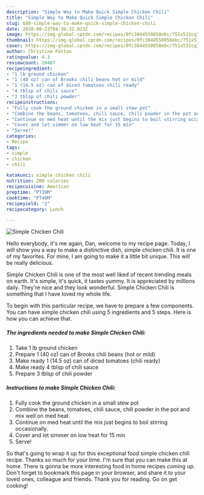 ```yaml
---
description: "Simple Way to Make Quick Simple Chicken Chili"
title: "Simple Way to Make Quick Simple Chicken Chili"
slug: 689-simple-way-to-make-quick-simple-chicken-chili
date: 2020-08-23T04:36:32.033Z
image: https://img-global.cpcdn.com/recipes/0fc3044550058ebc/751x532cq70/simple-chicken-chili-recipe-main-photo.jpg
thumbnail: https://img-global.cpcdn.com/recipes/0fc3044550058ebc/751x532cq70/simple-chicken-chili-recipe-main-photo.jpg
cover: https://img-global.cpcdn.com/recipes/0fc3044550058ebc/751x532cq70/simple-chicken-chili-recipe-main-photo.jpg
author: Christine Patton
ratingvalue: 4.3
reviewcount: 20407
recipeingredient:
- "1 lb ground chicken"
- "1 (40 oz) can of Brooks chili beans hot or mild"
- "1 (14.5 oz) can of diced tomatoes chili ready"
- "4 tblsp of chili sauce"
- "3 tblsp of chili powder"
recipeinstructions:
- "Fully cook the ground chicken in a small stew pot"
- "Combine the beans, tomatoes, chili sauce, chili powder in the pot and mix well on med heat."
- "Continue on med heat until the mix just begins to boil stirring occasionally."
- "Cover and let simmer on low heat for 15 min"
- "Serve!"
categories:
- Recipe
tags:
- simple
- chicken
- chili

katakunci: simple chicken chili 
nutrition: 200 calories
recipecuisine: American
preptime: "PT39M"
cooktime: "PT40M"
recipeyield: "2"
recipecategory: Lunch

---
```



![Simple Chicken Chili](https://img-global.cpcdn.com/recipes/0fc3044550058ebc/751x532cq70/simple-chicken-chili-recipe-main-photo.jpg)

Hello everybody, it's me again, Dan, welcome to my recipe page. Today, I will show you a way to make a distinctive dish, simple chicken chili. It is one of my favorites. For mine, I am going to make it a little bit unique. This will be really delicious.

Simple Chicken Chili is one of the most well liked of recent trending meals on earth. It's simple, it's quick, it tastes yummy. It is appreciated by millions daily. They're nice and they look wonderful. Simple Chicken Chili is something that I have loved my whole life.




To begin with this particular recipe, we have to prepare a few components. You can have simple chicken chili using 5 ingredients and 5 steps. Here is how you can achieve that.

<!--inarticleads1-->

##### The ingredients needed to make Simple Chicken Chili:

1. Take 1 lb ground chicken
1. Prepare 1 (40 oz) can of Brooks chili beans (hot or mild)
1. Make ready 1 (14.5 oz) can of diced tomatoes (chili ready)
1. Make ready 4 tblsp of chili sauce
1. Prepare 3 tblsp of chili powder




<!--inarticleads2-->

##### Instructions to make Simple Chicken Chili:

1. Fully cook the ground chicken in a small stew pot
1. Combine the beans, tomatoes, chili sauce, chili powder in the pot and mix well on med heat.
1. Continue on med heat until the mix just begins to boil stirring occasionally.
1. Cover and let simmer on low heat for 15 min
1. Serve!




So that's going to wrap it up for this exceptional food simple chicken chili recipe. Thanks so much for your time. I'm sure that you can make this at home. There is gonna be more interesting food in home recipes coming up. Don't forget to bookmark this page in your browser, and share it to your loved ones, colleague and friends. Thank you for reading. Go on get cooking!
